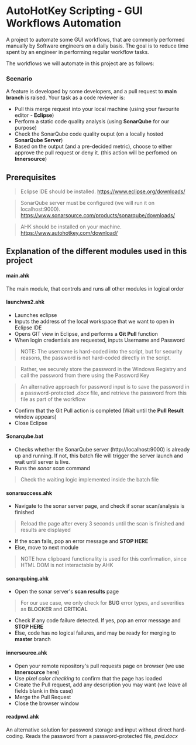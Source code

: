 # AutoHotKey Scripting - GUI Workflows Automation

A project to automate some GUI workflows, that are commonly performed manually by Software engineers on a daily basis. The goal is to reduce time spent by an engineer in performing regular workflow tasks.

The workflows we will automate in this project are as follows:

### Scenario ###

A feature is developed by some developers, and a pull request to **main branch** is raised. Your task as a code reviewer is:

- Pull this merge request into your local machine (using your favourite editor - **Eclipse**)
- Perform a static code quality analysis (using **SonarQube** for our purpose)
- Check the SonarQube code quality ouput (on a locally hosted **SonarQube Server**)
- Based on the output (and a pre-decided metric), choose to either approve the pull request or deny it. (this action will be perfomed on **Innersource**)

## Prerequisites ##

> Eclipse IDE should be installed. https://www.eclipse.org/downloads/

> SonarQube server must be configured (we will run it on localhost:9000). https://www.sonarsource.com/products/sonarqube/downloads/

> AHK should be installed on your machine. https://www.autohotkey.com/download/

## Explanation of the different modules used in this project

#### main.ahk

The main module, that controls and runs all other modules in logical order

#### launchws2.ahk

- Launches eclipse
- Inputs the address of the local workspace that we want to open in Eclipse IDE
- Opens GIT view in Eclipse, and performs a **Git Pull** function
- When login credentials are requested, inputs Username and Password
> NOTE: The username is hard-coded into the script, but for security reasons, the password is not hard-coded directly in the script.

> Rather, we securely store the password in the Windows Registry and call the password from there using the Password Key

> An alternative approach for password input is to save the password in a password-protected *.docx* file, and retrieve the password from this file as part of the workflow
-  Confirm that the Git Pull action is completed (Wait until the **Pull Result** window appears)
- Close Eclipse

#### Sonarqube.bat

- Checks whether the SonarQube server (http://localhost:9000) is already up and running. If not, this batch file will trigger the server launch and wait until server is live.
- Runs the *sonar scan* command
> Check the waiting logic implemented inside the batch file

#### sonarsuccess.ahk

- Navigate to the sonar server page, and check if sonar scan/analysis is finished
> Reload the page after every 3 seconds until the scan is finished and results are displayed
- If the scan fails, pop an error message and **STOP HERE**
- Else, move to next module
> NOTE how clipboard functionality is used for this confirmation, since HTML DOM is not interactable by AHK

#### sonarqubing.ahk

- Open the sonar server's **scan results** page
> For our use case, we only check for **BUG** error types, and severities as **BLOCKER** and **CRITICAL**
- Check if any code failure detected. If yes, pop an error message and **STOP HERE**
- Else, code has no logical failures, and may be ready for merging to **master** branch

#### innersource.ahk

- Open your remote repository's pull requests page on browser (we use **Innersource** here)
- Use *pixel color checking* to confirm that the page has loaded
- Create the Pull request, add any description you may want (we leave all fields blank in this case)
- Merge the Pull Request
- Close the browser window

#### readpwd.ahk

An alternative solution for password storage and input without direct hard-coding.
Reads the password from a password-protected file, *pwd.docx*
